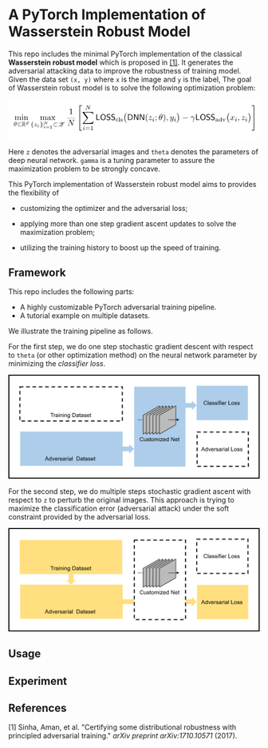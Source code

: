 # A PyTorch Implementation of Wasserstein Robust Model
This repo includes the minimal PyTorch implementation of the classical **Wasserstein robust model** which is proposed in [[1]](#1). It generates the adversarial attacking data to improve the robustness of training model. Given the data set `(x, y)` where `x` is the image and `y` is the label, The goal of Wasserstein robust model is to solve the following optimization problem:

![Loss](/img/goal.png)

Here `z` denotes the adversarial images and `theta` denotes the parameters of deep neural network. `gamma` is a tuning parameter to assure the maximization problem to be strongly concave.    



This PyTorch implementation of Wasserstein robust model aims to provides the flexibility of

* customizing the optimizer and the adversarial loss;

* applying more than one step gradient ascent updates to solve the maximization problem; 

* utilizing the training history to boost up the speed of training.

  

## Framework

This repo includes the following parts:

* A highly customizable PyTorch adversarial training pipeline.  
* A tutorial example on multiple datasets.

We illustrate the training pipeline as follows. 



For the first step, we do one step stochastic gradient descent with respect to `theta` (or other optimization method) on the neural network parameter by minimizing the *classifier loss*.

![Step1](/img/step1.png)



For the second step, we do multiple steps stochastic gradient ascent with respect to `z` to perturb the original images. This approach is trying to maximize the classification error (adversarial attack)  under the soft constraint provided by the adversarial loss. 

![Step2](/img/step2.png)



## Usage





## Experiment







## References

<a id="1">[1]</a> Sinha, Aman, et al. "Certifying some distributional robustness with principled adversarial training." *arXiv preprint arXiv:1710.10571* (2017).




